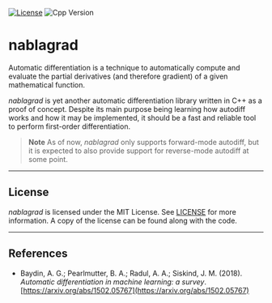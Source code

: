 [![License](https://img.shields.io/github/license/rixsilverith/nablagrad)](https://mit-license.org/)
![Cpp Version](https://img.shields.io/badge/C%2B%2B-17-blue)

# nablagrad

Automatic differentiation is a technique to automatically compute and evaluate the partial derivatives (and therefore
gradient) of a given mathematical function.

*nablagrad* is yet another automatic differentiation library written in C++ as a proof of concept. Despite its main purpose being
learning how autodiff works and how it may be implemented, it should be a fast and reliable tool to perform first-order
differentiation.

> **Note** As of now, *nablagrad* only supports forward-mode autodiff, but it is expected to also provide
support for reverse-mode autodiff at some point.

---

## License

*nablagrad* is licensed under the MIT License. See [LICENSE](LICENSE) for more information. A copy of the license can be found along with the code.

---

## References

- Baydin, A. G.; Pearlmutter, B. A.; Radul, A. A.; Siskind, J. M. (2018). *Automatic differentiation in machine learning: a survey*. [https://arxiv.org/abs/1502.05767](https://arxiv.org/abs/1502.05767)
